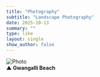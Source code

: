 ```yaml
---
title: "Photography"
subtitle: "Landscape Photography"
date: 2025-10-13
summary: ""
type: like
layout: single
show_author: false
---
```


![Photo](hslike/picture.jpg)  
**▲ Gwangalli Beach**
